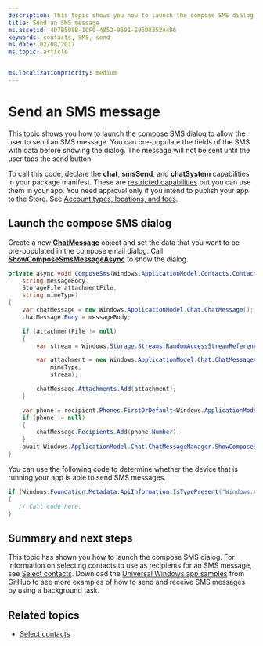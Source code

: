 ```yaml
---
description: This topic shows you how to launch the compose SMS dialog to allow the user to send an SMS message. You can pre-populate the fields of the SMS with data before showing the dialog. The message will not be sent until the user taps the send button.
title: Send an SMS message
ms.assetid: 4D7B509B-1CF0-4852-9691-E96D8352A4D6
keywords: contacts, SMS, send
ms.date: 02/08/2017
ms.topic: article


ms.localizationpriority: medium
---
```

# Send an SMS message

This topic shows you how to launch the compose SMS dialog to allow the user to send an SMS message. You can pre-populate the fields of the SMS with data before showing the dialog. The message will not be sent until the user taps the send button.

To call this code, declare the **chat**, **smsSend**, and **chatSystem** capabilities in your package manifest. These are [restricted capabilities](https://docs.microsoft.com/windows/uwp/packaging/app-capability-declarations#special-and-restricted-capabilities) but you can use them in your app. You need approval only if you intend to publish your app to the Store. See [Account types, locations, and fees](https://docs.microsoft.com/windows/uwp/publish/account-types-locations-and-fees).

## Launch the compose SMS dialog

Create a new [**ChatMessage**](https://docs.microsoft.com/uwp/api/windows.applicationmodel.chat.chatmessage) object and set the data that you want to be pre-populated in the compose email dialog. Call [**ShowComposeSmsMessageAsync**](https://docs.microsoft.com/uwp/api/windows.applicationmodel.chat.chatmessagemanager.showcomposesmsmessageasync) to show the dialog.

```cs
private async void ComposeSms(Windows.ApplicationModel.Contacts.Contact recipient,
    string messageBody,
    StorageFile attachmentFile,
    string mimeType)
{
    var chatMessage = new Windows.ApplicationModel.Chat.ChatMessage();
    chatMessage.Body = messageBody;

    if (attachmentFile != null)
    {
        var stream = Windows.Storage.Streams.RandomAccessStreamReference.CreateFromFile(attachmentFile);

        var attachment = new Windows.ApplicationModel.Chat.ChatMessageAttachment(
            mimeType,
            stream);

        chatMessage.Attachments.Add(attachment);
    }

    var phone = recipient.Phones.FirstOrDefault<Windows.ApplicationModel.Contacts.ContactPhone>();
    if (phone != null)
    {
        chatMessage.Recipients.Add(phone.Number);
    }
    await Windows.ApplicationModel.Chat.ChatMessageManager.ShowComposeSmsMessageAsync(chatMessage);
}
```

You can use the following code to determine whether the device that is running your app is able to send SMS messages.

```csharp
if (Windows.Foundation.Metadata.ApiInformation.IsTypePresent("Windows.ApplicationModel.Chat"))
{
   // Call code here.
}
```

## Summary and next steps

This topic has shown you how to launch the compose SMS dialog. For information on selecting contacts to use as recipients for an SMS message, see [Select contacts](selecting-contacts.md). Download the [Universal Windows app samples](https://go.microsoft.com/fwlink/p/?linkid=619979) from GitHub to see more examples of how to send and receive SMS messages by using a background task.

## Related topics

* [Select contacts](selecting-contacts.md)

